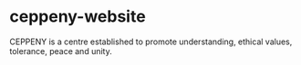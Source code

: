 # ceppeny-website
CEPPENY is a centre established to promote understanding, ethical values, tolerance, peace and unity.
